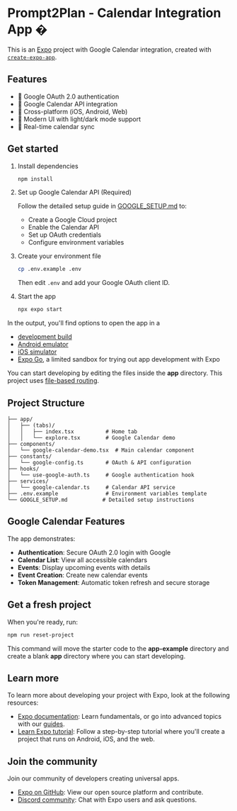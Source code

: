 # Prompt2Plan - Calendar Integration App �

This is an [Expo](https://expo.dev) project with Google Calendar integration, created with [`create-expo-app`](https://www.npmjs.com/package/create-expo-app).

## Features

- 🔐 Google OAuth 2.0 authentication
- 📅 Google Calendar API integration
- 📱 Cross-platform (iOS, Android, Web)
- 🎨 Modern UI with light/dark mode support
- 🔄 Real-time calendar sync

## Get started

1. Install dependencies

   ```bash
   npm install
   ```

2. Set up Google Calendar API (Required)
   
   Follow the detailed setup guide in [GOOGLE_SETUP.md](./GOOGLE_SETUP.md) to:
   - Create a Google Cloud project
   - Enable the Calendar API
   - Set up OAuth credentials
   - Configure environment variables

3. Create your environment file

   ```bash
   cp .env.example .env
   ```
   
   Then edit `.env` and add your Google OAuth client ID.

4. Start the app

   ```bash
   npx expo start
   ```

In the output, you'll find options to open the app in a

- [development build](https://docs.expo.dev/develop/development-builds/introduction/)
- [Android emulator](https://docs.expo.dev/workflow/android-studio-emulator/)
- [iOS simulator](https://docs.expo.dev/workflow/ios-simulator/)
- [Expo Go](https://expo.dev/go), a limited sandbox for trying out app development with Expo

You can start developing by editing the files inside the **app** directory. This project uses [file-based routing](https://docs.expo.dev/router/introduction).

## Project Structure

```
├── app/
│   ├── (tabs)/
│   │   ├── index.tsx          # Home tab
│   │   └── explore.tsx        # Google Calendar demo
├── components/
│   └── google-calendar-demo.tsx  # Main calendar component
├── constants/
│   └── google-config.ts       # OAuth & API configuration
├── hooks/
│   └── use-google-auth.ts     # Google authentication hook
├── services/
│   └── google-calendar.ts     # Calendar API service
├── .env.example               # Environment variables template
└── GOOGLE_SETUP.md           # Detailed setup instructions
```

## Google Calendar Features

The app demonstrates:

- **Authentication**: Secure OAuth 2.0 login with Google
- **Calendar List**: View all accessible calendars
- **Events**: Display upcoming events with details
- **Event Creation**: Create new calendar events
- **Token Management**: Automatic token refresh and secure storage

## Get a fresh project

When you're ready, run:

```bash
npm run reset-project
```

This command will move the starter code to the **app-example** directory and create a blank **app** directory where you can start developing.

## Learn more

To learn more about developing your project with Expo, look at the following resources:

- [Expo documentation](https://docs.expo.dev/): Learn fundamentals, or go into advanced topics with our [guides](https://docs.expo.dev/guides).
- [Learn Expo tutorial](https://docs.expo.dev/tutorial/introduction/): Follow a step-by-step tutorial where you'll create a project that runs on Android, iOS, and the web.

## Join the community

Join our community of developers creating universal apps.

- [Expo on GitHub](https://github.com/expo/expo): View our open source platform and contribute.
- [Discord community](https://chat.expo.dev): Chat with Expo users and ask questions.

